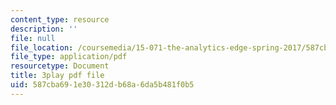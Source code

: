 ```yaml
---
content_type: resource
description: ''
file: null
file_location: /coursemedia/15-071-the-analytics-edge-spring-2017/587cba691e30312db68a6da5b481f0b5_WYrDTn37m-I.pdf
file_type: application/pdf
resourcetype: Document
title: 3play pdf file
uid: 587cba69-1e30-312d-b68a-6da5b481f0b5
---
```

